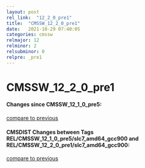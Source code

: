 ```yaml
---
layout: post
rel_link:  "12_2_0_pre1"
title:  "CMSSW_12_2_0_pre1"
date:   2021-10-29 07:40:05
categories: cmssw
relmajor: 12
relminor: 2
relsubminor: 0
relpre: _pre1
---
```


# CMSSW_12_2_0_pre1
#### Changes since CMSSW_12_1_0_pre5:
[compare to previous](https://github.com/cms-sw/cmssw/compare/CMSSW_12_1_0_pre5...CMSSW_12_2_0_pre1)



#### CMSDIST Changes between Tags REL/CMSSW_12_1_0_pre5/slc7_amd64_gcc900 and REL/CMSSW_12_2_0_pre1/slc7_amd64_gcc900:
[compare to previous](https://github.com/cms-sw/cmsdist/compare/REL/CMSSW_12_1_0_pre5/slc7_amd64_gcc900...REL/CMSSW_12_2_0_pre1/slc7_amd64_gcc900)


